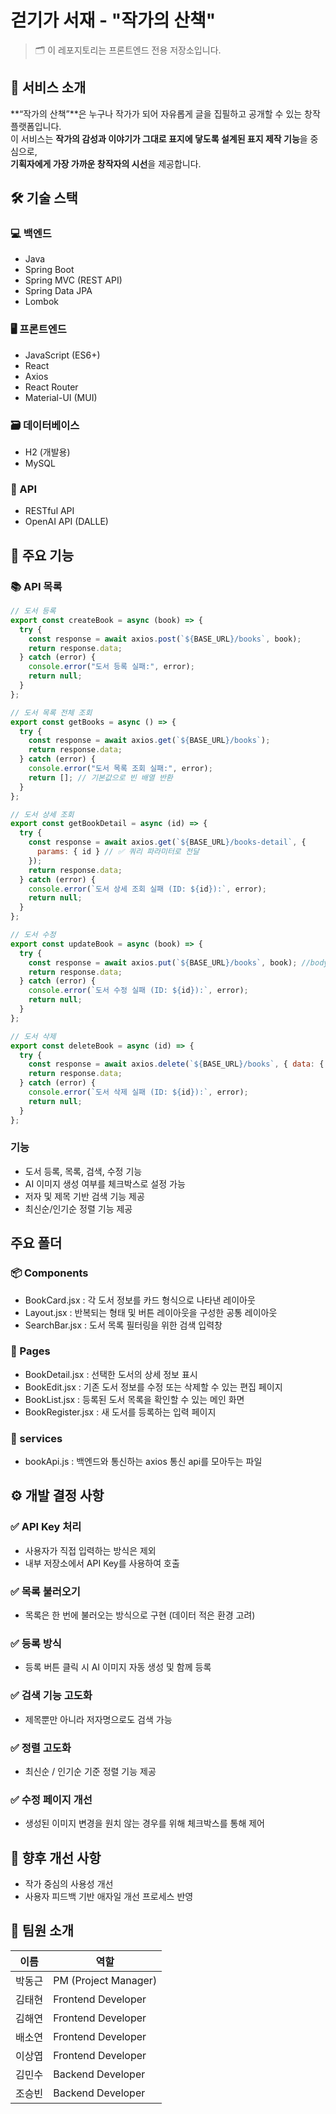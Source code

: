 # 걷기가 서재 - "작가의 산책"

> 🗂️ 이 레포지토리는 프론트엔드 전용 저장소입니다.

## 📌 서비스 소개

**“작가의 산책”**은 누구나 작가가 되어 자유롭게 글을 집필하고 공개할 수 있는 창작 플랫폼입니다.  
이 서비스는 **작가의 감성과 이야기가 그대로 표지에 닿도록 설계된 표지 제작 기능**을 중심으로,  
**기획자에게 가장 가까운 창작자의 시선**을 제공합니다.

## 🛠️ 기술 스택

### 💻 백엔드
- Java
- Spring Boot
- Spring MVC (REST API)
- Spring Data JPA
- Lombok

### 🖥️ 프론트엔드
- JavaScript (ES6+)
- React
- Axios
- React Router
- Material-UI (MUI)

### 🗃️ 데이터베이스
- H2 (개발용)
- MySQL

### 🔗 API
- RESTful API
- OpenAI API (DALLE)
  
## 🧩 주요 기능
### 📚 API 목록
```js
// 도서 등록
export const createBook = async (book) => {
  try {
    const response = await axios.post(`${BASE_URL}/books`, book);
    return response.data;
  } catch (error) {
    console.error("도서 등록 실패:", error);
    return null;
  }
};

// 도서 목록 전체 조회
export const getBooks = async () => {
  try {
    const response = await axios.get(`${BASE_URL}/books`);
    return response.data;
  } catch (error) {
    console.error("도서 목록 조회 실패:", error);
    return []; // 기본값으로 빈 배열 반환
  }
};

// 도서 상세 조회
export const getBookDetail = async (id) => {
  try {
    const response = await axios.get(`${BASE_URL}/books-detail`, {
      params: { id } // ✅ 쿼리 파라미터로 전달
    });
    return response.data;
  } catch (error) {
    console.error(`도서 상세 조회 실패 (ID: ${id}):`, error);
    return null;
  }
};

// 도서 수정
export const updateBook = async (book) => {
  try {
    const response = await axios.put(`${BASE_URL}/books`, book); //body로 id포함 정보를 넘겨줌
    return response.data;
  } catch (error) {
    console.error(`도서 수정 실패 (ID: ${id}):`, error);
    return null;
  }
};

// 도서 삭제
export const deleteBook = async (id) => {
  try {
    const response = await axios.delete(`${BASE_URL}/books`, { data: { id } }); //body로 id를 넘겨줌
    return response.data;
  } catch (error) {
    console.error(`도서 삭제 실패 (ID: ${id}):`, error);
    return null;
  }
};
```
### 기능
- 도서 등록, 목록, 검색, 수정 기능
- AI 이미지 생성 여부를 체크박스로 설정 가능
- 저자 및 제목 기반 검색 기능 제공
- 최신순/인기순 정렬 기능 제공
  
## 주요 폴더
### 📦 Components
- BookCard.jsx : 각 도서 정보를 카드 형식으로 나타낸 레이아웃
- Layout.jsx : 반복되는 형태 및 버튼 레이아웃을 구성한 공통 레이아웃
- SearchBar.jsx : 도서 목록 필터링을 위한 검색 입력창

### 📄 Pages
- BookDetail.jsx : 선택한 도서의 상세 정보 표시
- BookEdit.jsx : 기존 도서 정보를 수정 또는 삭제할 수 있는 편집 페이지
- BookList.jsx : 등록된 도서 목록을 확인할 수 있는 메인 화면
- BookRegister.jsx : 새 도서를 등록하는 입력 페이지
### 📁 services
- bookApi.js : 백엔드와 통신하는 axios 통신 api를 모아두는 파일

## ⚙️ 개발 결정 사항

### ✅ API Key 처리
- 사용자가 직접 입력하는 방식은 제외
- 내부 저장소에서 API Key를 사용하여 호출

### ✅ 목록 불러오기
- 목록은 한 번에 불러오는 방식으로 구현 (데이터 적은 환경 고려)

### ✅ 등록 방식
- 등록 버튼 클릭 시 AI 이미지 자동 생성 및 함께 등록

### ✅ 검색 기능 고도화
- 제목뿐만 아니라 저자명으로도 검색 가능

### ✅ 정렬 고도화
- 최신순 / 인기순 기준 정렬 기능 제공

### ✅ 수정 페이지 개선
- 생성된 이미지 변경을 원치 않는 경우를 위해 체크박스를 통해 제어

## 🚧 향후 개선 사항
- 작가 중심의 사용성 개선
- 사용자 피드백 기반 애자일 개선 프로세스 반영


## 👥 팀원 소개

| 이름     | 역할               |
|----------|--------------------|
| 박동근   | PM (Project Manager) |
| 김태현   | Frontend Developer |
| 김해연   | Frontend Developer |
| 배소연   | Frontend Developer |
| 이상엽   | Frontend Developer |
| 김민수   | Backend Developer  |
| 조승빈   | Backend Developer  |


